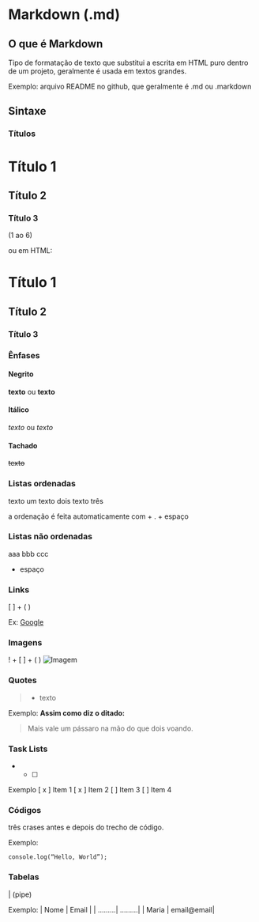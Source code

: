 # Markdown (.md)

## O que é Markdown

Tipo de formatação de texto que substitui a escrita em HTML puro dentro de um projeto, geralmente é usada em textos grandes.

Exemplo: arquivo README no github, que geralmente é .md ou .markdown

## Sintaxe

### Títulos

# Título 1
## Título 2
### Título 3

(1 ao 6)

ou em HTML:

<h1> Título 1 </h1>
<h2> Título 2 </h2>
<h3> Título 3 </h3>

### Ênfases

#### Negrito
__texto__ ou **texto**

#### Itálico
*texto* ou _texto_

#### Tachado
~~texto~~

### Listas ordenadas

texto um
texto dois
texto três

a ordenação é feita automaticamente com  + . + espaço

### Listas não ordenadas

aaa
bbb
ccc

+ espaço 

### Links
[ ] + ( )

Ex: [Google](https://google.com)

### Imagens
! + [ ] + ( )
![Imagem](https://lh3.googleusercontent.com/a/ACg8ocIXFcdWZRVHFP2yw_fMMqirrLImrG-UCWolBmXe-lhb1yM3GacQ=s96-c-rg-br100)


### Quotes
> + texto

Exemplo:
**Assim como diz o ditado:**

> Mais vale um pássaro na mão do que dois voando.

### Task Lists
- + [ ] 

Exemplo
[ x ] Item 1
[ x ] Item 2
[ ] Item 3
[ ] Item 4

### Códigos
três crases antes e depois do trecho de código.

Exemplo:
```
console.log(“Hello, World”);
```

### Tabelas
| (pipe)

Exemplo:
| Nome | Email |
| ………| ……...|
| Maria | email@email|

